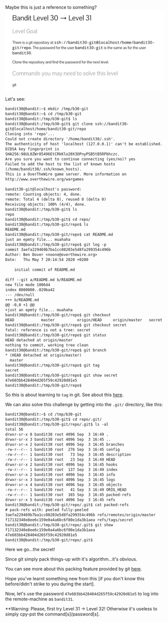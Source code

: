 Maybe this is just a reference to something?
![Bandit30](https://github.com/sreekesari-vangeepuram/overthewire/blob/master/overthewire/bandit/bandit30/level30-%3Elevel31.png)

Let's see:
```
bandit30@bandit:~$ mkdir /tmp/b30-git
bandit30@bandit:~$ cd /tmp/b30-git
bandit30@bandit:/tmp/b30-git$ ls
bandit30@bandit:/tmp/b30-git$ git clone ssh://bandit30-git@localhost/home/bandit30-git/repo
Cloning into 'repo'...
Could not create directory '/home/bandit30/.ssh'.
The authenticity of host 'localhost (127.0.0.1)' can't be established.
ECDSA key fingerprint is SHA256:98UL0ZWr85496EtCRkKlo20X3OPnyPSB5tB5RPbhczc.
Are you sure you want to continue connecting (yes/no)? yes
Failed to add the host to the list of known hosts (/home/bandit30/.ssh/known_hosts).
This is a OverTheWire game server. More information on http://www.overthewire.org/wargames

bandit30-git@localhost's password: 
remote: Counting objects: 4, done.
remote: Total 4 (delta 0), reused 0 (delta 0)
Receiving objects: 100% (4/4), done.
bandit30@bandit:/tmp/b30-git$ ls
repo
bandit30@bandit:/tmp/b30-git$ cd repo/
bandit30@bandit:/tmp/b30-git/repo$ ls
README.md
bandit30@bandit:/tmp/b30-git/repo$ cat README.md 
just an epmty file... muahaha
bandit30@bandit:/tmp/b30-git/repo$ git log -p
commit 3aefa229469b7ba1cc08203e5d8fa299354c496b
Author: Ben Dover <noone@overthewire.org>
Date:   Thu May 7 20:14:54 2020 +0200

    initial commit of README.md

diff --git a/README.md b/README.md
new file mode 100644
index 0000000..029ba42
--- /dev/null
+++ b/README.md
@@ -0,0 +1 @@
+just an epmty file... muahaha
bandit30@bandit:/tmp/b30-git/repo$ git checkout 
HEAD            master          origin/HEAD     origin/master   secret          
bandit30@bandit:/tmp/b30-git/repo$ git checkout secret
fatal: reference is not a tree: secret
bandit30@bandit:/tmp/b30-git/repo$ git status
HEAD detached at origin/master
nothing to commit, working tree clean
bandit30@bandit:/tmp/b30-git/repo$ git branch
* (HEAD detached at origin/master)
  master
bandit30@bandit:/tmp/b30-git/repo$ git tag
secret
bandit30@bandit:/tmp/b30-git/repo$ git show secret 
47e603bb428404d265f59c42920d81e5
bandit30@bandit:/tmp/b30-git/repo$
```
So this is about learning to `tag` in git.
See about this [here](https://git-scm.com/book/en/v2/Git-Basics-Tagging).

We can also solve this challenge by getting into the `.git/` directory, like this:
```
bandit30@bandit:~$ cd /tmp/b30-git
bandit30@bandit:/tmp/b30-git$ cd repo/.git/
bandit30@bandit:/tmp/b30-git/repo/.git$ ls -al
total 56
drwxr-sr-x 8 bandit30 root 4096 Sep  3 16:49 .
drwxr-sr-x 3 bandit30 root 4096 Sep  3 16:45 ..
drwxr-sr-x 2 bandit30 root 4096 Sep  3 16:45 branches
-rw-r--r-- 1 bandit30 root  276 Sep  3 16:45 config
-rw-r--r-- 1 bandit30 root   73 Sep  3 16:45 description
-rw-r--r-- 1 bandit30 root   23 Sep  3 16:49 HEAD
drwxr-sr-x 2 bandit30 root 4096 Sep  3 16:45 hooks
-rw-r--r-- 1 bandit30 root  137 Sep  3 16:49 index
drwxr-sr-x 2 bandit30 root 4096 Sep  3 16:45 info
drwxr-sr-x 3 bandit30 root 4096 Sep  3 16:45 logs
drwxr-sr-x 4 bandit30 root 4096 Sep  3 16:45 objects
-rw-r--r-- 1 bandit30 root   41 Sep  3 16:49 ORIG_HEAD
-rw-r--r-- 1 bandit30 root  165 Sep  3 16:45 packed-refs
drwxr-sr-x 5 bandit30 root 4096 Sep  3 16:45 refs
bandit30@bandit:/tmp/b30-git/repo/.git$ cat packed-refs 
# pack-refs with: peeled fully-peeled 
3aefa229469b7ba1cc08203e5d8fa299354c496b refs/remotes/origin/master
f17132340e8ee6c159e0a4a6bc6f80e1da3b1aea refs/tags/secret
bandit30@bandit:/tmp/b30-git/repo/.git$ git show f17132340e8ee6c159e0a4a6bc6f80e1da3b1aea
47e603bb428404d265f59c42920d81e5
bandit30@bandit:/tmp/b30-git/repo/.git$
```
Here we go...the secret!

Since git simply pack things-up with it's algorithm...it's obvious.

You can see more about this packing feature provided by git [here](https://git-scm.com/docs/pack-heuristics).

Hope you've learnt something new from this [if you don't know this before/didn't strike to you during the start].

Now, let's use the password `47e603bb428404d265f59c42920d81e5` to log into the remote-machine as `bandit31`.

**Warning: Please, first try Level 31 -> Level 32! Otherwise it's useless to simply cpy-pst the command[s]/password[s].

